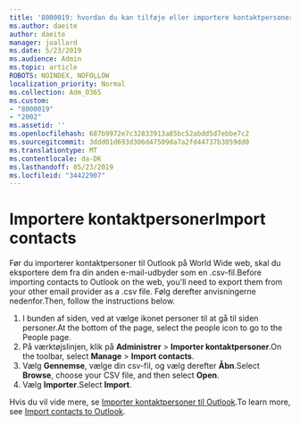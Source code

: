```yaml
---
title: '8000019: hvordan du kan tilføje eller importere kontaktpersoner'
ms.author: daeite
author: daeite
manager: joallard
ms.date: 5/23/2019
ms.audience: Admin
ms.topic: article
ROBOTS: NOINDEX, NOFOLLOW
localization_priority: Normal
ms.collection: Adm_O365
ms.custom:
- "8000019"
- "2002"
ms.assetid: ''
ms.openlocfilehash: 687b9972e7c32833913a85bc52abdd5d7ebbe7c2
ms.sourcegitcommit: 3ddd01d693d306d47509da7a2fd44737b3059dd0
ms.translationtype: MT
ms.contentlocale: da-DK
ms.lasthandoff: 05/23/2019
ms.locfileid: "34422907"
---
```

# <a name="import-contacts"></a><span data-ttu-id="bf226-102">Importere kontaktpersoner</span><span class="sxs-lookup"><span data-stu-id="bf226-102">Import contacts</span></span>

<span data-ttu-id="bf226-103">Før du importerer kontaktpersoner til Outlook på World Wide web, skal du eksportere dem fra din anden e-mail-udbyder som en .csv-fil.</span><span class="sxs-lookup"><span data-stu-id="bf226-103">Before importing contacts to Outlook on the web, you'll need to export them from your other email provider as a .csv file.</span></span> <span data-ttu-id="bf226-104">Følg derefter anvisningerne nedenfor.</span><span class="sxs-lookup"><span data-stu-id="bf226-104">Then, follow the instructions below.</span></span>

1. <span data-ttu-id="bf226-105">I bunden af siden, ved at vælge ikonet personer til at gå til siden personer.</span><span class="sxs-lookup"><span data-stu-id="bf226-105">At the bottom of the page, select the people icon to go to the People page.</span></span>
2. <span data-ttu-id="bf226-106">På værktøjslinjen, klik på **Administrer** > **Importer kontaktpersoner**.</span><span class="sxs-lookup"><span data-stu-id="bf226-106">On the toolbar, select **Manage** > **Import contacts**.</span></span>
3. <span data-ttu-id="bf226-107">Vælg **Gennemse**, vælge din csv-fil, og vælg derefter **Åbn**.</span><span class="sxs-lookup"><span data-stu-id="bf226-107">Select **Browse**, choose your CSV file, and then select **Open**.</span></span>
4. <span data-ttu-id="bf226-108">Vælg **Importer**.</span><span class="sxs-lookup"><span data-stu-id="bf226-108">Select **Import**.</span></span>

<span data-ttu-id="bf226-109">Hvis du vil vide mere, se [Importer kontaktpersoner til Outlook](https://support.office.com/article/bb796340-b58a-46c1-90c7-b549b8f3c5f8#ID0EAACAAA=Outlook_on_the_web).</span><span class="sxs-lookup"><span data-stu-id="bf226-109">To learn more, see [Import contacts to Outlook](https://support.office.com/article/bb796340-b58a-46c1-90c7-b549b8f3c5f8#ID0EAACAAA=Outlook_on_the_web).</span></span>

